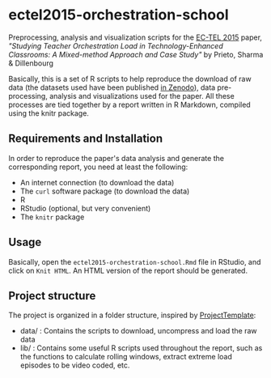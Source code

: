 # ectel2015-orchestration-school
Preprocessing, analysis and visualization scripts for the [EC-TEL 2015](http://ectel2015.httc.de/) paper, _"Studying Teacher Orchestration Load in Technology-Enhanced Classrooms: A Mixed-method Approach and Case Study"_ by Prieto, Sharma &amp; Dillenbourg

Basically, this is a set of R scripts to help reproduce the download of raw data (the datasets used have been published [in Zenodo](https://zenodo.org/record/16551)), data pre-processing, analysis and visualizations used for the paper. All these processes are tied together by a report written in R Markdown, compiled using the knitr package.

## Requirements and Installation

In order to reproduce the paper's data analysis and generate the corresponding report, you need at least the following:

* An internet connection (to download the data)
* The ```curl``` software package (to download the data)
* R
* RStudio (optional, but very convenient)
* The ```knitr``` package

## Usage

Basically, open the ```ectel2015-orchestration-school.Rmd``` file in RStudio, and click on ```Knit HTML```. An HTML version of the report should be generated.

## Project structure

The project is organized in a folder structure, inspired by [ProjectTemplate](http://projecttemplate.net/):

* data/ : Contains the scripts to download, uncompress and load the raw data
* lib/ : Contains some useful R scripts used throughout the report, such as the functions to calculate rolling windows, extract extreme load episodes to be video coded, etc.
